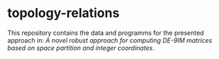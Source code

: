 # topology-relations

This repository contains the data and programms for the presented approach in: *A novel robust approach for computing DE-9IM matrices based on space partition and integer coordinates*.
